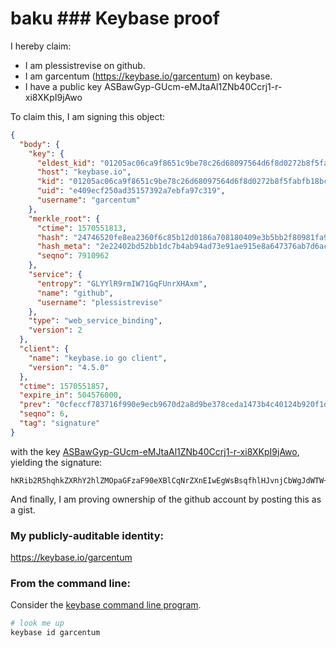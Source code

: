 # baku ### Keybase proof

I hereby claim:

  * I am plessistrevise on github.
  * I am garcentum (https://keybase.io/garcentum) on keybase.
  * I have a public key ASBawGyp-GUcm-eMJtaAl1ZNb40Ccrj1-r-xi8XKpI9jAwo

To claim this, I am signing this object:

```json
{
  "body": {
    "key": {
      "eldest_kid": "01205ac06ca9f8651c9be78c26d68097564d6f8d0272b8f5fabfb18bc5caa48f63030a",
      "host": "keybase.io",
      "kid": "01205ac06ca9f8651c9be78c26d68097564d6f8d0272b8f5fabfb18bc5caa48f63030a",
      "uid": "e409ecf250ad35157392a7ebfa97c319",
      "username": "garcentum"
    },
    "merkle_root": {
      "ctime": 1570551813,
      "hash": "24746520fe8ea2360f6c85b12d0186a708180409e3b5bb2f80981fa9f6a2c3c94266adf6a80a9d2f837aff9f9d3aa85a8ca54a537ee63f84a74119beac8d8438",
      "hash_meta": "2e22402bd52bb1dc7b4ab94ad73e91ae915e8a647376ab7d6ac8bbf8887a15ee",
      "seqno": 7910962
    },
    "service": {
      "entropy": "GLYYlR9rmIW71GqFUnrXHAxm",
      "name": "github",
      "username": "plessistrevise"
    },
    "type": "web_service_binding",
    "version": 2
  },
  "client": {
    "name": "keybase.io go client",
    "version": "4.5.0"
  },
  "ctime": 1570551857,
  "expire_in": 504576000,
  "prev": "0cfeccf783716f990e9ecb9670d2a8d9be378ceda1473b4c40124b920f1d931e",
  "seqno": 6,
  "tag": "signature"
}
```

with the key [ASBawGyp-GUcm-eMJtaAl1ZNb40Ccrj1-r-xi8XKpI9jAwo](https://keybase.io/garcentum), yielding the signature:

```
hKRib2R5hqhkZXRhY2hlZMOpaGFzaF90eXBlCqNrZXnEIwEgWsBsqfhlHJvnjCbWgJdWTW+NAnK49fq/sYvFyqSPYwMKp3BheWxvYWTESpcCBsQgDP7M94Nxb5kOnsuWcNKo2b43jO2hRztMQBJLkg8dkx7EIOu/K8x2l85HA4BHYnKWYim5LEmI++8if+lDe7kaY/ebAgHCo3NpZ8RA41nPDsrcRF97XolmLryre/3saO+57gvT7WZJKc86In+QI6iOZUbv9HApiDrgI6rvEiNEEcc7TEqEGeW8n0/1CahzaWdfdHlwZSCkaGFzaIKkdHlwZQildmFsdWXEIMUWd+vTlMcdtnZPabLjhgCoYL6TE2kLkN5l3RIqwo1wo3RhZ80CAqd2ZXJzaW9uAQ==

```

And finally, I am proving ownership of the github account by posting this as a gist.

### My publicly-auditable identity:

https://keybase.io/garcentum

### From the command line:

Consider the [keybase command line program](https://keybase.io/download).

```bash
# look me up
keybase id garcentum
```

